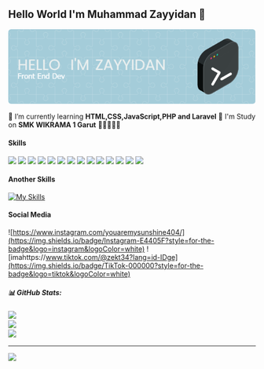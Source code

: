 ## Hello World I'm Muhammad Zayyidan 👋
![zayzay99](img/github-header-image.png)
<!--
**zayzay99/zayzay99** is a ✨ _special_ ✨ repository because its `README.md` (this file) appears on your GitHub profile.

Here are some ideas to get you started:

- 🔭 I’m currently working on ...
- 🌱 I’m currently learning ...
- 👯 I’m looking to collaborate on ...
- 🤔 I’m looking for help with ...
- 💬 Ask me about ...
- 📫 How to reach me: ...
- 😄 Pronouns: ...
- ⚡ Fun fact: ...
-->


🌱 I’m currently learning **HTML,CSS,JavaScript,PHP and Laravel**
🏫 I'm Study on **SMK WIKRAMA 1 Garut**
🤪😳😳😳🥶


#### Skills

<img src="https://img.shields.io/badge/Bootstrap-563D7C?style=for-the-badge&logo=bootstrap&logoColor=white" />
<img src="https://img.shields.io/badge/Laravel-FF2D20?style=for-the-badge&logo=laravel&logoColor=white"/>
<img src="https://img.shields.io/badge/Xampp-F37623?style=for-the-badge&logo=xampp&logoColor=white"/>
<img src="https://img.shields.io/badge/FIFA-B7312F?style=for-the-badge&logo=fifa&logoColor=white"/>
<img src="https://img.shields.io/badge/Riot_Games-D32936?style=for-the-badge&logo=riot-games&logoColor=white"/>
<img src="https://img.shields.io/badge/Valorant-fa4454?style=for-the-badge&logo=valorant&logoColor=white"/>
<img src="https://img.shields.io/badge/Discord-5865F2?style=for-the-badge&logo=discord&logoColor=white"/>
<img src="https://img.shields.io/badge/replit-667881?style=for-the-badge&logo=replit&logoColor=white"/>
<img src="https://img.shields.io/badge/Visual_Studio_Code-0078D4?style=for-the-badge&logo=visual%20studio%20code&logoColor=white"/>
<img src="https://img.shields.io/badge/Visual_Studio-5C2D91?style=for-the-badge&logo=visual%20studio&logoColor=white"/>
<img src="https://img.shields.io/badge/HTML5-E34F26?style=for-the-badge&logo=html5&logoColor=white"/>
<img src="https://img.shields.io/badge/JavaScript-323330?style=for-the-badge&logo=javascript&logoColor=F7DF1E"/>
<img src="https://img.shields.io/badge/PHP-777BB4?style=for-the-badge&logo=php&logoColor=white"/>
<img src="https://img.shields.io/badge/GitHub-100000?style=for-the-badge&logo=github&logoColor=white"/>




#### Another Skills

[![My Skills](https://skillicons.dev/icons?i=css,gcp,mysql,react,tailwind,vscode&perline=3)](https://skillicons.dev)

#### Social Media

![https://www.instagram.com/youaremysunshine404/](https://img.shields.io/badge/Instagram-E4405F?style=for-the-badge&logo=instagram&logoColor=white)
![imahttps://www.tiktok.com/@zekt34?lang=id-IDge](https://img.shields.io/badge/TikTok-000000?style=for-the-badge&logo=tiktok&logoColor=white)





##### 📊 GitHub Stats:

![](https://github-readme-stats.vercel.app/api?username=zayzay99&theme=tokyonight&hide_border=false&include_all_commits=false&count_private=false)<br/>
![](https://nirzak-streak-stats.vercel.app/?user=zayzay99&theme=tokyonight&hide_border=false)<br/>
![](https://github-readme-stats.vercel.app/api/top-langs/?username=zayzay99&theme=tokyonight&hide_border=false&include_all_commits=false&count_private=false&layout=compact)

---
[![](https://visitcount.itsvg.in/api?id=zayzay99&icon=0&color=0)](https://visitcount.itsvg.in)

<!-- Proudly created with GPRM ( https://gprm.itsvg.in ) -->


































<!-- <img src=""/>
<img src=""/>
<img src=""/> -->